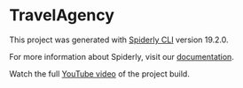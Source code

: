 # TravelAgency
This project was generated with [Spiderly CLI](https://github.com/filiptrivan/spiderly/tree/main/Spiderly.CLI) version 19.2.0.

For more information about Spiderly, visit our [documentation](https://www.spiderly.dev/docs/getting-started).

Watch the full [YouTube video](https://youtu.be/jeVbtLs_b_I?si=NE7Q8uBLwVAsw2KR) of the project build.
